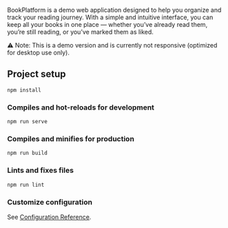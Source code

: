 BookPlatform is a demo web application designed to help you organize and track your reading journey. With a simple and intuitive interface, you can keep all your books in one place — whether you’ve already read them, you’re still reading, or you’ve marked them as liked.

⚠️ Note: This is a demo version and is currently not responsive (optimized for desktop use only).

## Project setup
```
npm install
```

### Compiles and hot-reloads for development
```
npm run serve
```

### Compiles and minifies for production
```
npm run build
```

### Lints and fixes files
```
npm run lint
```

### Customize configuration
See [Configuration Reference](https://cli.vuejs.org/config/).
